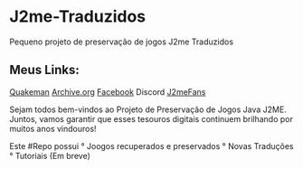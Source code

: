 # J2me-Traduzidos
Pequeno projeto de preservação de jogos J2me Traduzidos

## Meus Links:
[Quakeman](https://www.quakeman.site)
[Archive.org](https://archive.org/details/j2mebr)
[Facebook](https://www.facebook.com/profile.php?id=61561667938901)
Discord [J2meFans](https://discord.com/invite/dwqBTkeTzp)

Sejam todos bem-vindos ao Projeto de Preservação de Jogos Java J2ME. Juntos, vamos garantir que esses tesouros digitais continuem brilhando por muitos anos vindouros!

Este #Repo possui
  ° Joogos recuperados e preservados
  ° Novas Traduções
  ° Tutoriais (Em breve)
